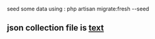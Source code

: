seed some data using : php artisan migrate:fresh --seed

## json collection file is [text](<Laravel Blog API.postman_collection.json>)
